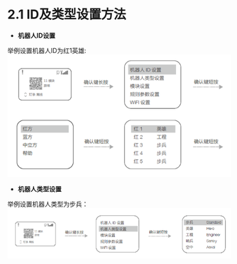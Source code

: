 # 2.1 ID及类型设置方法

- **机器人ID设置**  

举例设置机器人ID为红1英雄:  
![](A5.png)

- **机器人类型设置**  

举例设置机器人类型为步兵：  
![](A6.png)
